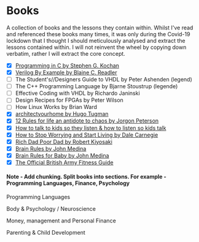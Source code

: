 # Books
A collection of books and the lessons they contain within. Whilst I've read and referenced these books many times, it was only during the Covid-19 lockdown that I thought I should meticulously analysed and extract the lessons contained within. I will not reinvent the wheel by copying down verbatim, rather I will extract the core concept.

- [x] [Programming in C by Stephen G. Kochan](programming_in_c)
- [x] [Verilog By Example by Blaine C. Readler](verilog_by_example)
- [ ] The Student's//Designers Guide to VHDL by Peter Ashenden (legend)
- [ ] The C++ Programming Language by Bjarne Stoustrup (legende)
- [ ] Effective Coding with VHDL by Richardo Janinski
- [ ] Design Recipes for FPGAs by Peter Wilson
- [ ] How Linux Works by Brian Ward
- [x] [architectyourhome by Hugo Tugman](architectyourhome)
- [x] [12 Rules for life an antidote to chaos by Jorgon Peterson](12_rules_for_life)
- [x] [How to talk to kids so they listen & how to listen so kids talk](how_to_talk_to_kids_so_they_listen)
- [x] [How to Stop Worrying and Start Living by Dale Carnegie](how_to_stop_worrying_and_start_living)
- [x] [Rich Dad Poor Dad by Robert Kiyosaki](rich_dad_poor_dad)
- [x] [Brain Rules by John Medina](brain_rules)
- [x] [Brain Rules for Baby by John Medina](brain_rules_for_baby)
- [x] [The Official British Army Fitness Guide](the_official_british_army_fitness_guide)

#### Note - Add chunking. Split books into sections. For example - Programming Languages, Finance, Psychology

Programming Languages

Body & Psychology / Neuroscience

Money, management and Personal Finance

Parenting & Child Development

